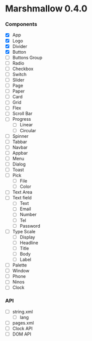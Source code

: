 # Marshmallow 0.4.0 

### Components
- [x] App
- [x] Logo
- [x] Divider
- [x] Button
- [ ] Buttons Group
- [ ] Radio
- [ ] Checkbox
- [ ] Switch
- [ ] Slider
- [ ] Page
- [ ] Paper
- [ ] Card
- [ ] Grid
- [ ] Flex
- [ ] Scroll Bar
- [ ] Progress
  - [ ] Linear
  - [ ] Circular
- [ ] Spinner
- [ ] Tabbar
- [ ] Navbar
- [ ] Appbar
- [ ] Menu
- [ ] Dialog
- [ ] Toast 
- [ ] Pick
   - [ ] File
   - [ ] Color
- [ ] Text Area
- [ ] Text field
   - [ ] Text
   - [ ] Email
   - [ ] Number
   - [ ] Tel
   - [ ] Password
- [ ] Type Scale 
   - [ ] Display
   - [ ] Headline
   - [ ] Title
   - [ ] Body
   - [ ] Label 
- [ ] Palette
- [ ] Window
- [ ] Phone
- [ ] Ninos
- [ ] Clock

### API 
- [ ] string.xml
   - [ ] lang
- [ ] pages.xml
- [ ] Clock API
- [ ] DOM API 
